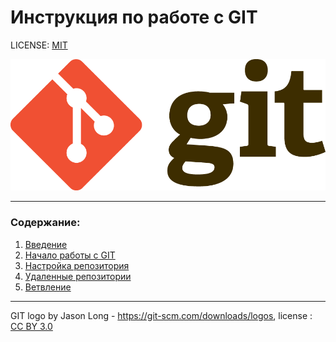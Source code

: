 # Инструкция по работе с GIT

LICENSE: [MIT](./license.md)

![git-logo](./Git-Logo-2Color.png)

---

### Содержание:
1. [Введение](./startworking.md)
2. [Начало работы с GIT](./startmenu2.md)    
3. [Настройка репозитория](./startmenu3.md)
4. [Удаленные репозитории](./startmenu4.md)
5. [Ветвление](./startmenu5.md)

---

GIT logo by Jason Long - https://git-scm.com/downloads/logos,
license : [CC BY 3.0](https://creativecommons.org/licenses/by/3.0/)